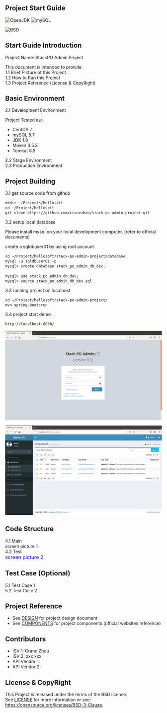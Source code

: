 
Project Start Guide
-----------------------------------

![OpenJDK](https://img.shields.io/badge/OpenJDK-1.8-yellow.svg)
![mySQL](https://img.shields.io/badge/mysql-5.7-blue.svg)

![BSD](https://img.shields.io/badge/License-BSD3-blue.svg)


## Start Guide Introduction

Project Name: StackPO Admin Project  
  
This document is intended to provide:    
1.1 Brief Picture of this Project  
1.2 How to Run this Project  
1.3 Project Reference (License & CopyRight)  

## Basic Environment

2.1 Development Environment  

Project Tested as:  
* CentOS 7 
* mySQL 5.7 
* JDK 1.8
* Maven 3.5.3
* Tomcat 8.5

2.2 Stage Environment  
2.3 Production Environment

## Project Building

3.1 get source code from github

``` 
mkdir ~/Projects/hellosoft
cd ~/Project/hellosoft
git clone https://github.com/cranezhou/stack-po-admin-project.git 
```

3.2 setup local database

Please install mysql on your local development computer. 
(refer to official documents)

create a sqldbuser01 by using root account.

``` 
cd ~/Project/hellosoft/stack-po-admin-project/database
mysql -u sqldbuser01 -p
mysql> create database stack_po_admin_db_dev;

mysql> use stack_po_admin_db_dev;
mysql> source stack_po_admin_db_dev.sql
```

3.3 running project on localhost

``` 
cd ~/Project/hellosoft/stack-po-admin-project/
mvn spring-boot:run 
```

3.4 project start demo

``` html
http://localhost:8080/
```

![screen figure 3.4.1](https://github.com/cranezhou/stack-po-admin-project/blob/master/images/START_scnf030401.png)

![screen figure 3.4.2](https://github.com/cranezhou/stack-po-admin-project/blob/master/images/START_scnf030402.png)

## Code Structure

4.1 Main  
screen picture 1 <br>
4.2 Test  
<font color=#0000ff size=3>screen picture 2</font>

## Test Case (Optional) 
5.1 Test Case 1  
5.2 Test Case 2  

## Project Reference
* See [DESIGN](DESIGN) for project design document 
* See [COMPONENTS](COMPONENTS) for project components 
  (official websites reference)

## Contributors
* ISV 1: Crane Zhou
* ISV 2: xxx xxx
* API Vendor 1:
* API Vendor 2:

## License & CopyRight
This Project is released under the terms of the BSD license.  
See [LICENSE](LICENSE) for more information or see:  
https://opensource.org/licenses/BSD-3-Clause.

